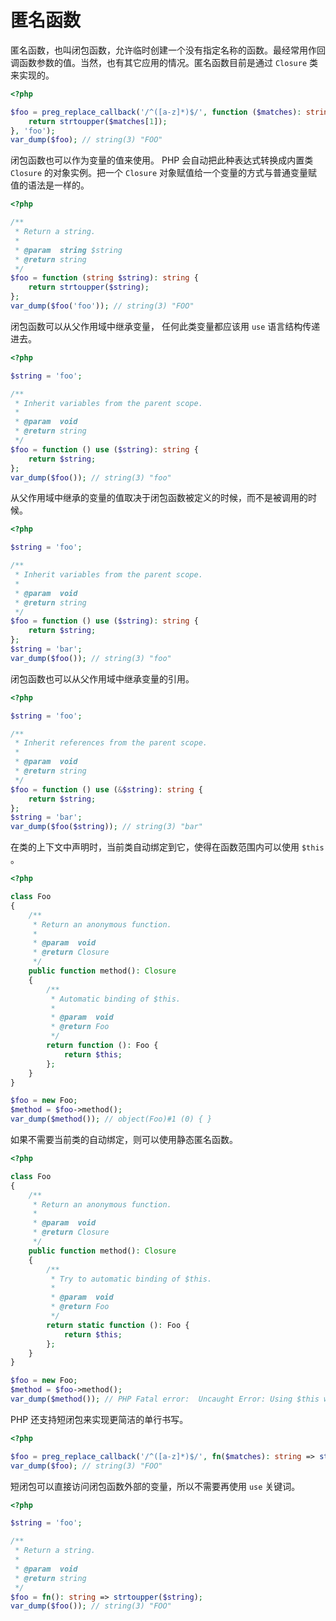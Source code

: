 # 匿名函数

匿名函数，也叫闭包函数，允许临时创建一个没有指定名称的函数。最经常用作回调函数参数的值。当然，也有其它应用的情况。匿名函数目前是通过 `Closure` 类来实现的。

```php
<?php

$foo = preg_replace_callback('/^([a-z]*)$/', function ($matches): string {
    return strtoupper($matches[1]);
}, 'foo');
var_dump($foo); // string(3) "FOO"

```

闭包函数也可以作为变量的值来使用。 PHP 会自动把此种表达式转换成内置类 `Closure` 的对象实例。把一个 `Closure` 对象赋值给一个变量的方式与普通变量赋值的语法是一样的。

```php
<?php

/**
 * Return a string.
 *
 * @param  string $string
 * @return string
 */
$foo = function (string $string): string {
    return strtoupper($string);
};
var_dump($foo('foo')); // string(3) "FOO"

```

闭包函数可以从父作用域中继承变量， 任何此类变量都应该用 `use` 语言结构传递进去。

```php
<?php

$string = 'foo';

/**
 * Inherit variables from the parent scope.
 *
 * @param  void
 * @return string
 */
$foo = function () use ($string): string {
    return $string;
};
var_dump($foo()); // string(3) "foo"

```

从父作用域中继承的变量的值取决于闭包函数被定义的时候，而不是被调用的时候。

```php
<?php

$string = 'foo';

/**
 * Inherit variables from the parent scope.
 *
 * @param  void
 * @return string
 */
$foo = function () use ($string): string {
    return $string;
};
$string = 'bar';
var_dump($foo()); // string(3) "foo"

```

闭包函数也可以从父作用域中继承变量的引用。

```php
<?php

$string = 'foo';

/**
 * Inherit references from the parent scope.
 *
 * @param  void
 * @return string
 */
$foo = function () use (&$string): string {
    return $string;
};
$string = 'bar';
var_dump($foo($string)); // string(3) "bar"

```

在类的上下文中声明时，当前类自动绑定到它，使得在函数范围内可以使用 `$this` 。

```php
<?php

class Foo
{
    /**
     * Return an anonymous function.
     *
     * @param  void
     * @return Closure
     */
    public function method(): Closure
    {
        /**
         * Automatic binding of $this.
         *
         * @param  void
         * @return Foo
         */
        return function (): Foo {
            return $this;
        };
    }
}

$foo = new Foo;
$method = $foo->method();
var_dump($method()); // object(Foo)#1 (0) { }

```

如果不需要当前类的自动绑定，则可以使用静态匿名函数。

```php
<?php

class Foo
{
    /**
     * Return an anonymous function.
     *
     * @param  void
     * @return Closure
     */
    public function method(): Closure
    {
        /**
         * Try to automatic binding of $this.
         *
         * @param  void
         * @return Foo
         */
        return static function (): Foo {
            return $this;
        };
    }
}

$foo = new Foo;
$method = $foo->method();
var_dump($method()); // PHP Fatal error:  Uncaught Error: Using $this when not in object context.

```

PHP 还支持短闭包来实现更简洁的单行书写。

```php
<?php

$foo = preg_replace_callback('/^([a-z]*)$/', fn($matches): string => strtoupper($matches[1]), 'foo');
var_dump($foo); // string(3) "FOO"

```

短闭包可以直接访问闭包函数外部的变量，所以不需要再使用 `use` 关键词。

```php
<?php

$string = 'foo';

/**
 * Return a string.
 *
 * @param  void
 * @return string
 */
$foo = fn(): string => strtoupper($string);
var_dump($foo()); // string(3) "FOO"

```

